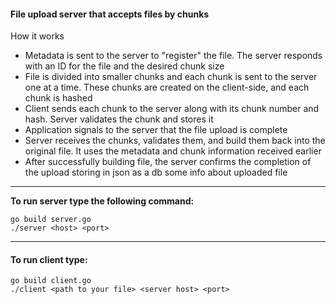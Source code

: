 #### File upload server that accepts files by chunks
How it works
* Metadata is sent to the server to "register" the file. The server responds with an ID for the file and the desired chunk size
* File is divided into smaller chunks and each chunk is sent to the server one at a time. These chunks are created on the client-side, and each chunk is hashed
* Client sends each chunk to the server along with its chunk number and hash. Server validates the chunk and stores it
* Application signals to the server that the file upload is complete
* Server receives the chunks, validates them, and build them back into the original file. It uses the metadata and chunk information received earlier
* After successfully building file, the server confirms the completion of the upload storing in json as a db some info about uploaded file

-----

**To run server type the following command:**

`go build server.go                                                   
./server <host> <port>`

-----
#### To run client type: 

`go build client.go                                                                                                                                                            
./client <path to your file> <server host> <port>`

